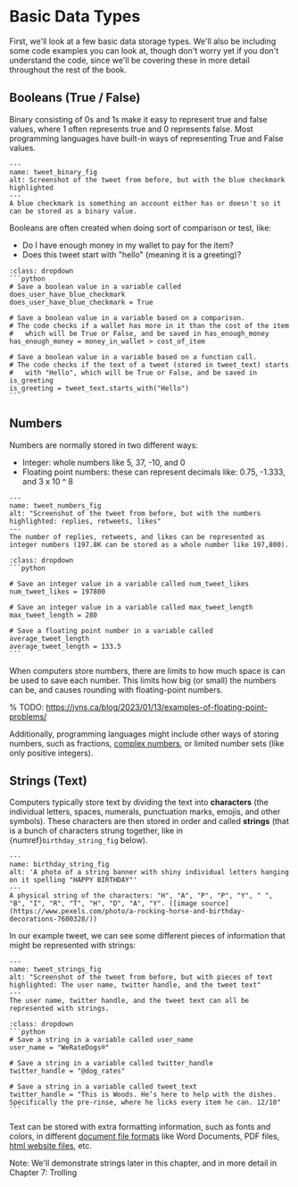 # Basic Data Types

First, we'll look at a few basic data storage types. We'll also be including some code examples you can look at, though don't worry yet if you don't understand the code, since we'll be covering these in more detail throughout the rest of the book.

## Booleans (True / False)
Binary consisting of 0s and 1s make it easy to represent true and false values, where 1 often represents true and 0 represents false. Most programming languages have built-in ways of representing True and False values.

```{figure} dog_tweet_binary.png
---
name: tweet_binary_fig
alt: Screenshot of the tweet from before, but with the blue checkmark highlighted
---
A blue checkmark is something an account either has or doesn't so it can be stored as a binary value.
```


Booleans are often created when doing sort of comparison or test, like:
- Do I have enough money in my wallet to pay for the item?
- Does this tweet start with "hello" (meaning it is a greeting)?

````{admonition} Click to see example Python code
:class: dropdown
```python
# Save a boolean value in a variable called does_user_have_blue_checkmark
does_user_have_blue_checkmark = True

# Save a boolean value in a variable based on a comparison.
# The code checks if a wallet has more in it than the cost of the item
#   which will be True or False, and be saved in has_enough_money
has_enough_money = money_in_wallet > cost_of_item

# Save a boolean value in a variable based on a function call.
# The code checks if the text of a tweet (stored in tweet_text) starts
#   with "Hello", which will be True or False, and be saved in is_greeting
is_greeting = tweet_text.starts_with("Hello")
```
````

## Numbers
Numbers are normally stored in two different ways:
- Integer: whole numbers like 5, 37, -10, and 0
- Floating point numbers: these can represent decimals like: 0.75, -1.333, and 3 x 10 ^ 8

```{figure} dog_tweet_with_numbers.png
---
name: tweet_numbers_fig
alt: "Screenshot of the tweet from before, but with the numbers highlighted: replies, retweets, likes"
---
The number of replies, retweets, and likes can be represented as integer numbers (197.8K can be stored as a whole number like 197,800).
```

````{admonition} Click to see example Python code
:class: dropdown
```python

# Save an integer value in a variable called num_tweet_likes
num_tweet_likes = 197800

# Save an integer value in a variable called max_tweet_length
max_tweet_length = 280

# Save a floating point number in a variable called average_tweet_length
average_tweet_length = 133.5
```
````

When computers store numbers, there are limits to how much space is can be used to save each number. This limits how big (or small) the numbers can be, and causes rounding with floating-point numbers.

% TODO: https://jvns.ca/blog/2023/01/13/examples-of-floating-point-problems/

Additionally, programming languages might include other ways of storing numbers, such as fractions, [complex numbers](https://en.wikipedia.org/wiki/Complex_number), or limited number sets (like only positive integers).



## Strings (Text)
Computers typically store text by dividing the text into __characters__ (the individual letters, spaces, numerals, punctuation marks, emojis, and other symbols). These characters are then stored in order and called __strings__ (that is a bunch of characters strung together, like in {numref}`birthday_string_fig` below).

```{figure} happy_birthday_banner.jpg
---
name: birthday_string_fig
alt: 'A photo of a string banner with shiny individual letters hanging on it spelling "HAPPY BIRTHDAY"'
---
A physical string of the characters: "H", "A", "P", "P", "Y", " ", "B", "I", "R", "T", "H", "D", "A", "Y". ([image source](https://www.pexels.com/photo/a-rocking-horse-and-birthday-decorations-7600328/))
```

In our example tweet, we can see some different pieces of information that might be represented with strings:

```{figure} dog_tweet_with_strings.png
---
name: tweet_strings_fig
alt: "Screenshot of the tweet from before, but with pieces of text highlighted: The user name, twitter handle, and the tweet text"
---
The user name, twitter handle, and the tweet text can all be represented with strings.
```


````{admonition} Click to see example Python code
:class: dropdown
```python
# Save a string in a variable called user_name
user_name = "WeRateDogs®"

# Save a string in a variable called twitter_handle
twitter_handle = "@dog_rates"

# Save a string in a variable called tweet_text
twitter_handle = "This is Woods. He’s here to help with the dishes. Specifically the pre-rinse, where he licks every item he can. 12/10"
```
````

Text can be stored with extra formatting information, such as fonts and colors, in different [document file formats](https://en.wikipedia.org/wiki/Document_file_format) like Word Documents, PDF files, [html website files](https://www.w3schools.com/html/html_intro.asp), etc.

Note: We'll demonstrate strings later in this chapter, and in more detail in Chapter 7: Trolling
